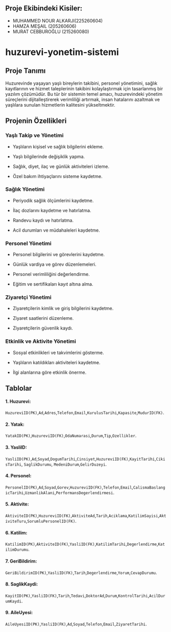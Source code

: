 ## Proje Ekibindeki Kisiler:

* MUHAMMED NOUR ALKARJI(225260604)
* HAMZA MEŞAIL (205260606)
* MURAT CEBBUROĞLU (215260080)
# huzurevi-yonetim-sistemi

## Proje Tanımı

Huzurevinde yaşayan yaşlı bireylerin takibini, personel yönetimini, sağlık kayıtlarının ve hizmet taleplerinin takibini kolaylaştırmak için tasarlanmış bir yazılım çözümüdür. Bu tür bir sistemin temel amacı, huzurevindeki yönetim süreçlerini dijitalleştirerek verimliliği artırmak, insan hatalarını azaltmak ve yaşlılara sunulan hizmetlerin kalitesini yükseltmektir.

## Projenin Özellikleri

### Yaşlı Takip ve Yönetimi

* Yaşlıların kişisel ve sağlık bilgilerini ekleme.                                                           

* Yaşlı bilgilerinde değişiklik yapma.                                                           

* Sağlık, diyet, ilaç ve günlük aktiviteleri izleme.                                                           

* Özel bakım ihtiyaçlarını sisteme kaydetme.                                                           

### Sağlık Yönetimi

* Periyodik sağlık ölçümlerini kaydetme.

* İlaç dozlarını kaydetme ve hatırlatma.

* Randevu kaydı ve hatırlatma.

* Acil durumları ve müdahaleleri kaydetme.

### Personel Yönetimi

* Personel bilgilerini ve görevlerini kaydetme.

* Günlük vardiya ve görev düzenlemeleri.

* Personel verimliliğini değerlendirme.

* Eğitim ve sertifikaları kayıt altına alma.

### Ziyaretçi Yönetimi

* Ziyaretçilerin kimlik ve giriş bilgilerini kaydetme.

* Ziyaret saatlerini düzenleme.

* Ziyaretçilerin güvenlik kaydı.

### Etkinlik ve Aktivite Yönetimi

* Sosyal etkinlikleri ve takvimlerini gösterme.

* Yaşlıların katıldıkları aktiviteleri kaydetme.

* İlgi alanlarına göre etkinlik önerme.

## Tablolar

<h4>1. Huzurevi:</h4>
<code>HuzureviID(PK)</code>,<code>Ad</code>,<code>Adres</code>,<code>Telefon</code>,<code>Email</code>,<code>KurulusTarihi</code>,<code>Kapasite</code>,<code>MudurID(FK)</code>.
<h4>2. Yatak:</h4>
<code>YatakID(PK)</code>,<code>HuzureviID(FK)</code>,<code>OdaNumarasi</code>,<code>Durum</code>,<code>Tip</code>,<code>Ozellikler</code>.
<h4>3. YasliID:</h4>
<code>YasliID(PK)</code>,<code>Ad</code>,<code>Soyad</code>,<code>DogumTarihi</code>,<code>Cinsiyet</code>,<code>HuzureviID(FK)</code>,<code>KayitTarihi</code>,<code>CikisTarihi</code>,
<code>SaglikDurumu</code>, <code>MedeniDurum</code>,<code>GelirDuzeyi</code>.
<h4>4. Personel:</h4>
<code>PersonelID(PK)</code>,<code>Ad</code>,<code>Soyad</code>,<code>Gorev</code>,<code>HuzureviID(FK)</code>,<code>Telefon</code>,<code>Email</code>,<code>CalismaBaslangicTarihi</code>,<code>UzmanlikAlani</code>,<code>PerformansDegerlendirmesi</code>.
<h4>5. Aktivite:</h4>
<code>AktiviteID(PK)</code>,<code>HuzureviID(FK)</code>,<code>AktiviteAd</code>,<code>Tarih</code>,<code>Aciklama</code>,<code>KatilimSayisi</code>,<code>AktiviteTuru</code>,<code>SorumluPersonelID(FK)</code>.
<h4>6. Katilim:</h4>
<code>KatilimID(PK)</code>,<code>AktiviteID(FK)</code>,<code>YasliID(FK)</code>,<code>KatilimTarihi</code>,<code>Degerlendirme</code>,<code>KatilimDurumu</code>.
<h4>7. GeriBildirim:</h4>
<code>GeriBildirimID(PK)</code>,<code>YasliID(FK)</code>,<code>Tarih</code>,<code>Degerlendirme</code>,<code>Yorum</code>,<code>CevapDurumu</code>.
<h4>8. SaglikKaydi:</h4>
<code>KayitID(PK)</code>,<code>YasliID(FK)</code>,<code>Tarih</code>,<code>Tedavi</code>,<code>DoktorAd</code>,<code>Durum</code>,<code>KontrolTarihi</code>,<code>AcilDurumKaydi</code>.
<h4>9. AileUyesi:</h4>
<code>AileUyesiID(PK)</code>,<code>YasliID(FK)</code>,<code>Ad</code>,<code>Soyad</code>,<code>Telefon</code>,<code>Email</code>,<code>ZiyaretTarihi</code>.
